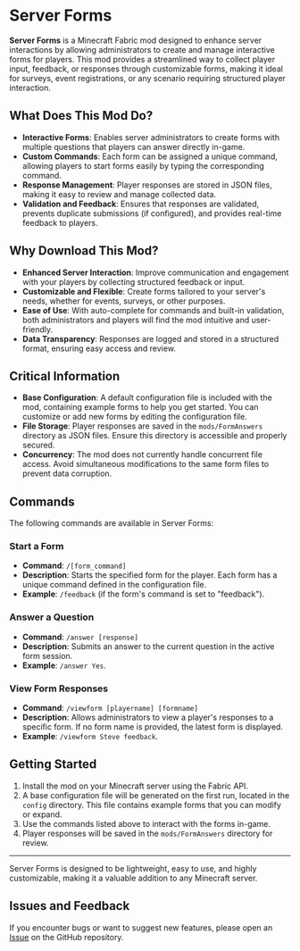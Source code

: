 # Server Forms

**Server Forms** is a Minecraft Fabric mod designed to enhance server interactions by allowing administrators to create and manage interactive forms for players. This mod provides a streamlined way to collect player input, feedback, or responses through customizable forms, making it ideal for surveys, event registrations, or any scenario requiring structured player interaction.

## What Does This Mod Do?
- **Interactive Forms**: Enables server administrators to create forms with multiple questions that players can answer directly in-game.
- **Custom Commands**: Each form can be assigned a unique command, allowing players to start forms easily by typing the corresponding command.
- **Response Management**: Player responses are stored in JSON files, making it easy to review and manage collected data.
- **Validation and Feedback**: Ensures that responses are validated, prevents duplicate submissions (if configured), and provides real-time feedback to players.

## Why Download This Mod?
- **Enhanced Server Interaction**: Improve communication and engagement with your players by collecting structured feedback or input.
- **Customizable and Flexible**: Create forms tailored to your server's needs, whether for events, surveys, or other purposes.
- **Ease of Use**: With auto-complete for commands and built-in validation, both administrators and players will find the mod intuitive and user-friendly.
- **Data Transparency**: Responses are logged and stored in a structured format, ensuring easy access and review.

## Critical Information
- **Base Configuration**: A default configuration file is included with the mod, containing example forms to help you get started. You can customize or add new forms by editing the configuration file.
- **File Storage**: Player responses are saved in the `mods/FormAnswers` directory as JSON files. Ensure this directory is accessible and properly secured.
- **Concurrency**: The mod does not currently handle concurrent file access. Avoid simultaneous modifications to the same form files to prevent data corruption.

## Commands
The following commands are available in Server Forms:

### Start a Form
- **Command**: `/[form_command]`
- **Description**: Starts the specified form for the player. Each form has a unique command defined in the configuration file.
- **Example**: `/feedback` (if the form's command is set to "feedback").

### Answer a Question
- **Command**: `/answer [response]`
- **Description**: Submits an answer to the current question in the active form session.
- **Example**: `/answer Yes`.

### View Form Responses
- **Command**: `/viewform [playername] [formname]`
- **Description**: Allows administrators to view a player's responses to a specific form. If no form name is provided, the latest form is displayed.
- **Example**: `/viewform Steve feedback`.

## Getting Started
1. Install the mod on your Minecraft server using the Fabric API.
2. A base configuration file will be generated on the first run, located in the `config` directory. This file contains example forms that you can modify or expand.
3. Use the commands listed above to interact with the forms in-game.
4. Player responses will be saved in the `mods/FormAnswers` directory for review.

---

Server Forms is designed to be lightweight, easy to use, and highly customizable, making it a valuable addition to any Minecraft server.

## Issues and Feedback
If you encounter bugs or want to suggest new features, please open an [Issue](../../issues) on the GitHub repository.


